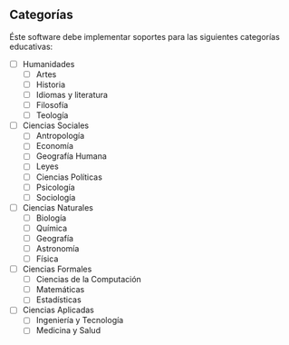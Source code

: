 ## Categorías

Éste software debe implementar soportes para las siguientes categorías educativas:

- [ ] Humanidades
	- [ ] Artes
	- [ ] Historia
	- [ ] Idiomas y literatura
	- [ ] Filosofía
	- [ ] Teología
- [ ] Ciencias Sociales
	- [ ] Antropología
	- [ ] Economía
	- [ ] Geografía Humana
	- [ ] Leyes
	- [ ] Ciencias Políticas
	- [ ] Psicología
	- [ ] Sociología
- [ ] Ciencias Naturales
	- [ ] Biología
	- [ ] Química
	- [ ] Geografía
	- [ ] Astronomía
	- [ ] Física
- [ ] Ciencias Formales
	- [ ] Ciencias de la Computación
	- [ ] Matemáticas
	- [ ] Estadísticas
- [ ] Ciencias Aplicadas
	- [ ] Ingeniería y Tecnología
	- [ ] Medicina y Salud
